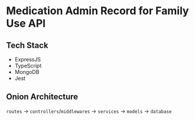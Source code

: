 # Medication Admin Record for Family Use API

## Tech Stack

- ExpressJS
- TypeScript
- MongoDB
- Jest

## Onion Architecture

`routes` -> `controllers`/`middlewares` -> `services` -> `models` -> `database`
